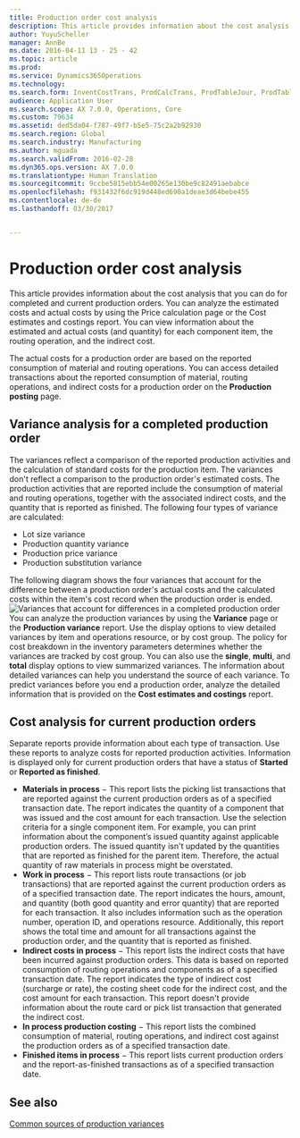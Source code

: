 ```yaml
---
title: Production order cost analysis
description: This article provides information about the cost analysis that you can do for completed and current production orders. You can analyze the estimated costs and actual costs by using the Price calculation page or the Cost estimates and costings report. You can view information about the estimated and actual costs (and quantity) for each component item, the routing operation, and the indirect cost.
author: YuyuScheller
manager: AnnBe
ms.date: 2016-04-11 13 - 25 - 42
ms.topic: article
ms.prod: 
ms.service: Dynamics365Operations
ms.technology: 
ms.search.form: InventCostTrans, ProdCalcTrans, ProdTableJour, ProdTableListPage
audience: Application User
ms.search.scope: AX 7.0.0, Operations, Core
ms.custom: 79634
ms.assetid: ded5da04-f787-49f7-b5e5-75c2a2b92930
ms.search.region: Global
ms.search.industry: Manufacturing
ms.author: mguada
ms.search.validFrom: 2016-02-28
ms.dyn365.ops.version: AX 7.0.0
ms.translationtype: Human Translation
ms.sourcegitcommit: 9ccbe5815ebb54e00265e130be9c82491aebabce
ms.openlocfilehash: f931432f6dc919d448ed690a1deae3d64bebe455
ms.contentlocale: de-de
ms.lasthandoff: 03/30/2017


---
```


# <a name="production-order-cost-analysis"></a>Production order cost analysis

This article provides information about the cost analysis that you can do for completed and current production orders. You can analyze the estimated costs and actual costs by using the Price calculation page or the Cost estimates and costings report. You can view information about the estimated and actual costs (and quantity) for each component item, the routing operation, and the indirect cost.

The actual costs for a production order are based on the reported consumption of material and routing operations. You can access detailed transactions about the reported consumption of material, routing operations, and indirect costs for a production order on the **Production posting** page.

## <a name="variance-analysis-for-a-completed-production-order"></a>Variance analysis for a completed production order
The variances reflect a comparison of the reported production activities and the calculation of standard costs for the production item. The variances don't reflect a comparison to the production order's estimated costs. The production activities that are reported include the consumption of material and routing operations, together with the associated indirect costs, and the quantity that is reported as finished. The following four types of variance are calculated:

-   Lot size variance
-   Production quantity variance
-   Production price variance
-   Production substitution variance

The following diagram shows the four variances that account for the difference between a production order's actual costs and the calculated costs within the item's cost record when the production order is ended. ![Variances that account for differences in a completed production order](./media/control.jpg) You can analyze the production variances by using the **Variance** page or the **Production variance** report. Use the display options to view detailed variances by item and operations resource, or by cost group. The policy for cost breakdown in the inventory parameters determines whether the variances are tracked by cost group. You can also use the **single**, **multi**, and **total** display options to view summarized variances. The information about detailed variances can help you understand the source of each variance. To predict variances before you end a production order, analyze the detailed information that is provided on the **Cost estimates and costings** report.

## <a name="cost-analysis-for-current-production-orders"></a>Cost analysis for current production orders
Separate reports provide information about each type of transaction. Use these reports to analyze costs for reported production activities. Information is displayed only for current production orders that have a status of **Started** or **Reported as finished**.

-   **Materials in process** − This report lists the picking list transactions that are reported against the current production orders as of a specified transaction date. The report indicates the quantity of a component that was issued and the cost amount for each transaction. Use the selection criteria for a single component item. For example, you can print information about the component’s issued quantity against applicable production orders. The issued quantity isn't updated by the quantities that are reported as finished for the parent item. Therefore, the actual quantity of raw materials in process might be overstated.
-   **Work in process** − This report lists route transactions (or job transactions) that are reported against the current production orders as of a specified transaction date. The report indicates the hours, amount, and quantity (both good quantity and error quantity) that are reported for each transaction. It also includes information such as the operation number, operation ID, and operations resource. Additionally, this report shows the total time and amount for all transactions against the production order, and the quantity that is reported as finished.
-   **Indirect costs in process** − This report lists the indirect costs that have been incurred against production orders. This data is based on reported consumption of routing operations and components as of a specified transaction date. The report indicates the type of indirect cost (surcharge or rate), the costing sheet code for the indirect cost, and the cost amount for each transaction. This report doesn't provide information about the route card or pick list transaction that generated the indirect cost.
-   **In process production costing** − This report lists the combined consumption of material, routing operations, and indirect cost against the production orders as of a specified transaction date.
-   **Finished items in process** − This report lists current production orders and the report-as-finished transactions as of a specified transaction date.


<a name="see-also"></a>See also
--------

[Common sources of production variances](common-sources-of-production-variances.md)


